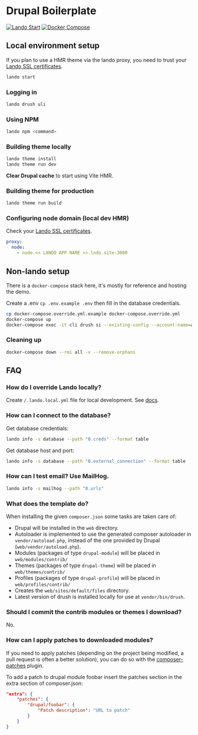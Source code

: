 # Drupal Boilerplate

[![Lando Start](https://github.com/almunnings/drupal-boilerplate/actions/workflows/lando-start.yml/badge.svg?branch=main)](https://github.com/almunnings/drupal-boilerplate/actions/workflows/lando-start.yml)
[![Docker Compose](https://github.com/almunnings/drupal-boilerplate/actions/workflows/docker-compose.yml/badge.svg?branch=main)](https://github.com/almunnings/drupal-boilerplate/actions/workflows/docker-compose.yml)

## Local environment setup

If you plan to use a HMR theme via the lando proxy, you need to trust your [Lando SSL certificates](https://docs.lando.dev/core/v3/security.html#trusting-the-ca).

```bash
lando start
```

### Logging in

```bash
lando drush uli
```

### Using NPM

```bash
lando npm <command>
```

### Building theme locally

```bash
lando theme install
lando theme run dev
```

**Clear Drupal cache** to start using Vite HMR.

### Building theme for production

```bash
lando theme run build
```

### Configuring node domain (local dev HMR)

Check your [Lando SSL certificates](https://docs.lando.dev/core/v3/security.html#trusting-the-ca).

```yml
proxy:
  node:
    - node.<< LANDO APP NAME >>.lndo.site:3000
```

## Non-lando setup

There is a `docker-compose` stack here, it's mostly for reference and hosting the demo.

Create a .env `cp .env.example .env` then fill in the database credentials.

```bash
cp docker-compose.override.yml.example docker-compose.override.yml
docker-compose up
docker-compose exec -it cli drush si --existing-config --account-name=admin -y
```

### Cleaning up

```bash
docker-compose down --rmi all -v --remove-orphans
```

## FAQ

### How do I override Lando locally?

Create `/.lando.local.yml` file for local development. See [docs](https://docs.lando.dev/core/v3/#override-file).

### How can I connect to the database?

Get database credentials:

```bash
lando info -s database --path "0.creds" --format table
```

Get database host and port:

```bash
lando info -s database --path "0.external_connection" --format table
```

### How can I test email? Use MailHog.

```bash
lando info -s mailhog --path "0.urls"
```

### What does the template do?

When installing the given `composer.json` some tasks are taken care of:

- Drupal will be installed in the `web` directory.
- Autoloader is implemented to use the generated composer autoloader in `vendor/autoload.php`, instead of the one provided by Drupal (`web/vendor/autoload.php`).
- Modules (packages of type `drupal-module`) will be placed in `web/modules/contrib/`
- Themes (packages of type `drupal-theme`) will be placed in `web/themes/contrib/`
- Profiles (packages of type `drupal-profile`) will be placed in `web/profiles/contrib/`
- Creates the `web/sites/default/files` directory.
- Latest version of drush is installed locally for use at `vendor/bin/drush`.

### Should I commit the contrib modules or themes I download?

No.

### How can I apply patches to downloaded modules?

If you need to apply patches (depending on the project being modified, a pull
request is often a better solution), you can do so with the
[composer-patches](https://github.com/cweagans/composer-patches) plugin.

To add a patch to drupal module foobar insert the patches section in the extra
section of composer.json:

```json
"extra": {
    "patches": {
        "drupal/foobar": {
            "Patch description": "URL to patch"
        }
    }
}
```
